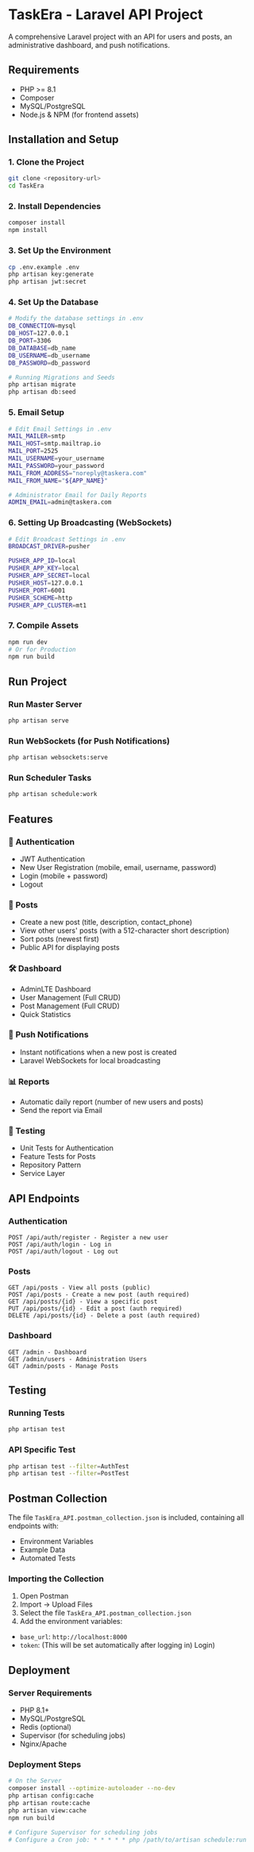 # TaskEra - Laravel API Project

A comprehensive Laravel project with an API for users and posts, an administrative dashboard, and push notifications.

## Requirements

- PHP >= 8.1
- Composer
- MySQL/PostgreSQL
- Node.js & NPM (for frontend assets)

## Installation and Setup

### 1. Clone the Project
```bash
git clone <repository-url>
cd TaskEra
```

### 2. Install Dependencies
```bash
composer install
npm install
```

### 3. Set Up the Environment
```bash
cp .env.example .env
php artisan key:generate
php artisan jwt:secret
```

### 4. Set Up the Database
```bash
# Modify the database settings in .env
DB_CONNECTION=mysql
DB_HOST=127.0.0.1
DB_PORT=3306
DB_DATABASE=db_name
DB_USERNAME=db_username
DB_PASSWORD=db_password

# Running Migrations and Seeds
php artisan migrate
php artisan db:seed
```

### 5. Email Setup
```bash
# Edit Email Settings in .env
MAIL_MAILER=smtp
MAIL_HOST=smtp.mailtrap.io
MAIL_PORT=2525
MAIL_USERNAME=your_username
MAIL_PASSWORD=your_password
MAIL_FROM_ADDRESS="noreply@taskera.com"
MAIL_FROM_NAME="${APP_NAME}"

# Administrator Email for Daily Reports
ADMIN_EMAIL=admin@taskera.com
```

### 6. Setting Up Broadcasting (WebSockets)
```bash
# Edit Broadcast Settings in .env
BROADCAST_DRIVER=pusher

PUSHER_APP_ID=local
PUSHER_APP_KEY=local
PUSHER_APP_SECRET=local
PUSHER_HOST=127.0.0.1
PUSHER_PORT=6001
PUSHER_SCHEME=http
PUSHER_APP_CLUSTER=mt1
```

### 7. Compile Assets
```bash
npm run dev
# Or for Production
npm run build
```

## Run Project

### Run Master Server
```bash
php artisan serve
```

### Run WebSockets (for Push Notifications)
```bash
php artisan websockets:serve
```

### Run Scheduler Tasks
```bash
php artisan schedule:work
```

## Features

### 🔐 Authentication
- JWT Authentication
- New User Registration (mobile, email, username, password)
- Login (mobile + password)
- Logout

### 📝 Posts
- Create a new post (title, description, contact_phone)
- View other users' posts (with a 512-character short description)
- Sort posts (newest first)
- Public API for displaying posts

### 🛠️ Dashboard
- AdminLTE Dashboard
- User Management (Full CRUD)
- Post Management (Full CRUD)
- Quick Statistics

### 🔔 Push Notifications
- Instant notifications when a new post is created
- Laravel WebSockets for local broadcasting

### 📊 Reports
- Automatic daily report (number of new users and posts)
- Send the report via Email

### 🧪 Testing
- Unit Tests for Authentication
- Feature Tests for Posts
- Repository Pattern
- Service Layer

## API Endpoints

### Authentication
```
POST /api/auth/register - Register a new user
POST /api/auth/login - Log in
POST /api/auth/logout - Log out
```

### Posts
```
GET /api/posts - View all posts (public)
POST /api/posts - Create a new post (auth required)
GET /api/posts/{id} - View a specific post
PUT /api/posts/{id} - Edit a post (auth required)
DELETE /api/posts/{id} - Delete a post (auth required)
```

### Dashboard
```
GET /admin - Dashboard
GET /admin/users - Administration Users
GET /admin/posts - Manage Posts
```

## Testing

### Running Tests
```bash
php artisan test
```

### API Specific Test
```bash
php artisan test --filter=AuthTest
php artisan test --filter=PostTest
```

## Postman Collection

The file `TaskEra_API.postman_collection.json` is included, containing all endpoints with:
- Environment Variables
- Example Data
- Automated Tests

### Importing the Collection
1. Open Postman
2. Import -> Upload Files
3. Select the file `TaskEra_API.postman_collection.json`
4. Add the environment variables:
- `base_url`: `http://localhost:8000`
- `token`: (This will be set automatically after logging in) Login)

## Deployment

### Server Requirements
- PHP 8.1+
- MySQL/PostgreSQL
- Redis (optional)
- Supervisor (for scheduling jobs)
- Nginx/Apache

### Deployment Steps
```bash
# On the Server
composer install --optimize-autoloader --no-dev
php artisan config:cache
php artisan route:cache
php artisan view:cache
npm run build

# Configure Supervisor for scheduling jobs
# Configure a Cron job: * * * * * php /path/to/artisan schedule:run
```